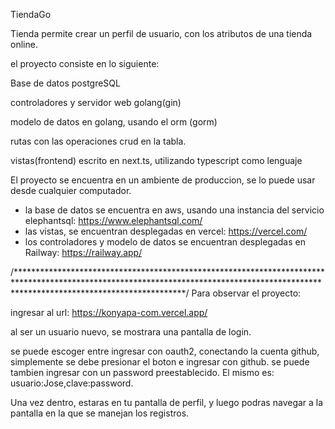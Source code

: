 TiendaGo

Tienda permite crear un perfil de usuario, con los atributos de una tienda online. 

el proyecto consiste en lo siguiente: 

Base de datos postgreSQL

controladores y servidor web golang(gin) 

modelo de datos en golang, usando el orm (gorm) 

rutas con las operaciones crud en la tabla. 

vistas(frontend) escrito en next.ts, utilizando typescript como lenguaje 


El proyecto se encuentra en un ambiente de produccion, se lo puede usar desde cualquier computador. 

* la base de datos se encuentra en aws, usando una instancia del servicio elephantsql: https://www.elephantsql.com/
* las vistas, se encuentran desplegadas en vercel: https://vercel.com/
* los controladores y modelo de datos se encuentran desplegadas en Railway: https://railway.app/

/**************************************************************************************************************************************************************************************/
Para observar el proyecto: 

ingresar al url: https://konyapa-com.vercel.app/

al ser un usuario nuevo, se mostrara una pantalla de login. 

se puede escoger entre ingresar con oauth2, conectando la cuenta github, simplemente se debe presionar el boton e ingresar con github. 
se puede tambien ingresar con un password preestablecido. El mismo es: usuario:Jose,clave:password. 

Una vez dentro, estaras en tu pantalla de perfil, y luego podras navegar a la pantalla en la que se manejan los registros. 




